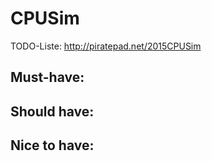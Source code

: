 CPUSim
======
TODO-Liste: http://piratepad.net/2015CPUSim

Must-have:
- 

Should have:
- 

Nice to have:
- 

